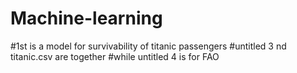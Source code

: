 # Machine-learning
#1st is a model for survivability of titanic passengers 
#untitled 3 nd titanic.csv are together 
#while untitled 4 is for FAO 
